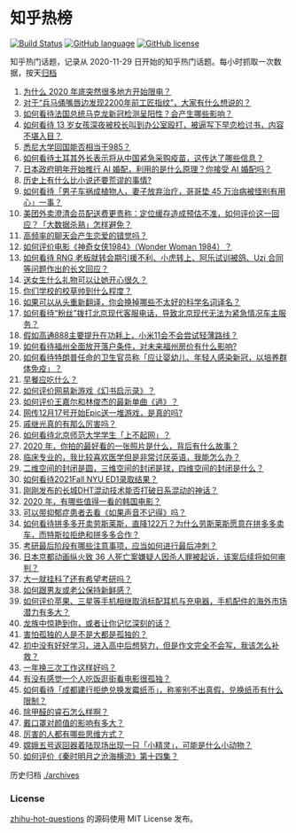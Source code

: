 # 知乎热榜
[![Build Status](https://github.com/ToWeLong/zhihu-hot-questions/workflows/CI/badge.svg)](https://github.com/ToWeLong/zhihu-hot-questions/actions)
[![GitHub language](https://img.shields.io/badge/language-golang-orange.svg)](https://golang.org/)
[![GitHub license](https://img.shields.io/github/license/ToWeLong/zhihu-hot-questions)](https://github.com/ToWeLong/zhihu-hot-questions/blob/main/LICENSE)

知乎热门话题，记录从 2020-11-29 日开始的知乎热门话题。每小时抓取一次数据，按天[归档](./archives)

<!-- BEGIN -->

1. [为什么 2020 年底突然很多地方开始限电？](https://www.zhihu.com/question/434800740)
1. [对于“兵马俑嘴唇边发现2200年前工匠指纹”，大家有什么想说的？](https://www.zhihu.com/question/435177701)
1. [如何看待法国总统马克龙新冠检测呈阳性？会产生哪些影响？](https://www.zhihu.com/question/435278706)
1. [如何看待 13 岁女孩深夜被校长叫到办公室殴打，被逼写下早恋检讨书，内容不堪入目？](https://www.zhihu.com/question/435191592)
1. [悉尼大学回国能否相当于985？](https://www.zhihu.com/question/266843003)
1. [如何看待土耳其外长表示将从中国紧急采购疫苗，这传达了哪些信息？](https://www.zhihu.com/question/434936994)
1. [日本政府明年开始推行 AI 婚配，利用的是什么原理？你接受 AI 婚配吗？](https://www.zhihu.com/question/435254599)
1. [历史上有什么比小说还要荒谬的事情?](https://www.zhihu.com/question/268896757)
1. [如何看待「男子车祸成植物人，妻子放弃治疗，哥哥垫 45 万治病被怪别有用心」一事？](https://www.zhihu.com/question/434969371)
1. [美团外卖澄清会员配送费更贵称：定位缓存造成预估不准，如何评价这一回应？「大数据杀熟」怎样避免？](https://www.zhihu.com/question/435281341)
1. [高频率的聊天会产生恋爱的错觉吗？](https://www.zhihu.com/question/387129145)
1. [如何评价电影《神奇女侠1984》（Wonder Woman 1984）？](https://www.zhihu.com/question/431434430)
1. [如何看待 RNG 老板就转会期引援不利、小虎转上、阿乐试训被鸽、Uzi 合同等问题作出的长文回应？](https://www.zhihu.com/question/435220847)
1. [送女生什么礼物可以让她开心很久？](https://www.zhihu.com/question/327277042)
1. [你们学校的校草帅到什么程度？](https://www.zhihu.com/question/290011743)
1. [如果可以从头重新翻译，你会换掉哪些不太好的科学名词译名？](https://www.zhihu.com/question/434589285)
1. [如何看待“粉丝”拨打北京现代客服电话，导致北京现代无法为紧急情况车主服务？](https://www.zhihu.com/question/435133430)
1. [假如高通888主要提升在功耗上，小米11会不会尝试轻薄路线？](https://www.zhihu.com/question/433041078)
1. [如何看待福州全面放开落户条件，对未来福州房价有什么影响?](https://www.zhihu.com/question/434837094)
1. [如何看待特朗普任命的卫生官员称「应让婴幼儿、年轻人感染新冠，以培养群体免疫」？](https://www.zhihu.com/question/435221975)
1. [早餐应吃什么？](https://www.zhihu.com/question/419822024)
1. [如何评价网易新游戏《幻书启示录》？](https://www.zhihu.com/question/376365390)
1. [如何评价王嘉尔和林俊杰的最新单曲《過》？](https://www.zhihu.com/question/434771034)
1. [网传12月17号开始Epic送一堆游戏，是真的吗?](https://www.zhihu.com/question/435065524)
1. [戚继光真的有那么厉害吗？](https://www.zhihu.com/question/22169651)
1. [如何看待北京师范大学学生「上不起网」？](https://www.zhihu.com/question/435099848)
1. [2020 年，你拍的最好看的一张照片是什么，背后有什么故事？](https://www.zhihu.com/question/365149201)
1. [临床专业的，我比较喜欢医学但是非常讨厌英语，我能怎么办？](https://www.zhihu.com/question/434759117)
1. [二维空间的封闭是圆，三维空间的封闭是球，四维空间的封闭是什么？](https://www.zhihu.com/question/20027205)
1. [如何看待2021Fall NYU ED1录取结果？](https://www.zhihu.com/question/435065786)
1. [刚刚发布的长城DHT混动技术能否打破日系混动的神话？](https://www.zhihu.com/question/434989213)
1. [2020 年，有哪些值得一看的韩国电影？](https://www.zhihu.com/question/434530257)
1. [可以带抑郁症患者去看《如果声音不记得》吗？](https://www.zhihu.com/question/433322952)
1. [如何看待拼多多开卖劳斯莱斯，直降122万？为什么劳斯莱斯愿意在拼多多卖车，而特斯拉拒绝和拼多多合作？](https://www.zhihu.com/question/435215240)
1. [考研最后阶段有哪些注意事项，应当如何进行最后冲刺？](https://www.zhihu.com/question/358931610)
1. [日本京都动画纵火致 36 人死亡案嫌疑人因杀人罪被起诉，该案后续将如何审判？](https://www.zhihu.com/question/435226754)
1. [大一就挂科了还有希望考研吗？](https://www.zhihu.com/question/408290593)
1. [如何跟男友或老公保持新鲜感？](https://www.zhihu.com/question/323121337)
1. [如何评价苹果、三星等手机相继取消标配耳机与充电器，手机配件的海外市场潜力有多大？](https://www.zhihu.com/question/435265093)
1. [龙族中惊艳到你，或者让你记忆深刻的话？](https://www.zhihu.com/question/432652297)
1. [害怕孤独的人是不是大都是孤独的？](https://www.zhihu.com/question/307117806)
1. [初中没有好好学习，进入高中后想努力，但是作文完全不会写，我该怎么补救？](https://www.zhihu.com/question/318209266)
1. [一年换三次工作这样好吗？](https://www.zhihu.com/question/301093629)
1. [有没有感觉一个人吃饭逛街看电影很孤独？](https://www.zhihu.com/question/433624238)
1. [如何看待「成都建行拒绝兑换发霉纸币」，称鉴别不出真假，兑换纸币有什么限制？](https://www.zhihu.com/question/432801473)
1. [除甲醛的睿石怎么样啊？](https://www.zhihu.com/question/432059808)
1. [戴口罩对颜值的影响有多大？](https://www.zhihu.com/question/378541354)
1. [厉害的人都有哪些思维方式？](https://www.zhihu.com/question/314711679)
1. [嫦娥五号返回器着陆现场出现一只「小精灵」，可能是什么小动物？](https://www.zhihu.com/question/435202802)
1. [如何评价《秦时明月之沧海横流》第十四集？](https://www.zhihu.com/question/435211568)

<!-- END -->

历史归档 [./archives](./archives)


### License
[zhihu-hot-questions](https://github.com/towelong/zhihu-hot-questions) 的源码使用 MIT License 发布。